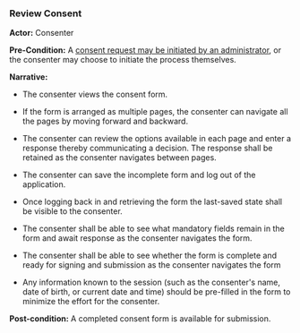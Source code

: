 ### Review Consent

**Actor:** Consenter 

**Pre-Condition:**
A [consent request may be initiated by an administrator](request.html), or the consenter may choose to initiate the process themselves.

**Narrative:**

- The consenter views the consent form. 

- If the form is arranged as multiple pages, the consenter can navigate all the pages by moving forward and backward.

- The consenter can review the options available in each page and enter a response thereby communicating a decision. The response shall be retained as the consenter navigates between pages. 

- The consenter can save the incomplete form and log out of the application.

- Once logging back in and retrieving the form the last-saved state shall be visible to the consenter.

- The consenter shall be able to see what mandatory fields remain in the form and await response as the consenter navigates the form.

- The consenter shall be able to see whether the form is complete and ready for signing and submission as the consenter navigates the form

- Any information known to the session (such as the consenter's name, date of birth, or current date and time) should be pre-filled in the form to minimize the effort for the consenter.

**Post-condition:**
A completed consent form is available for submission.


